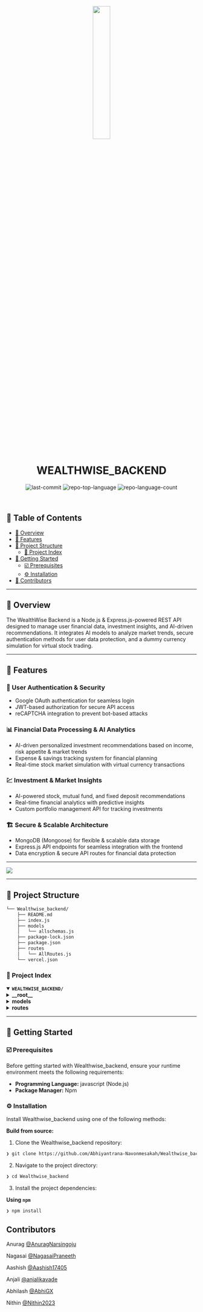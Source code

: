 <p align="center">
    <img src="https://github.com/user-attachments/assets/936e0ad8-e308-4f0e-ae6d-5ac23a321e9f" align="center" width="30%">
</p>
<p align="center"><h1 align="center">WEALTHWISE_BACKEND</h1></p>
<p align="center">
	<img src="https://img.shields.io/github/last-commit/Abhiyantrana-Navonmesakah/Wealthwise_backend?style=default&logo=git&logoColor=white&color=0080ff" alt="last-commit">
	<img src="https://img.shields.io/github/languages/top/Abhiyantrana-Navonmesakah/Wealthwise_backend?style=default&color=0080ff" alt="repo-top-language">
	<img src="https://img.shields.io/github/languages/count/Abhiyantrana-Navonmesakah/Wealthwise_backend?style=default&color=0080ff" alt="repo-language-count">
</p>
<p align="center"><!-- default option, no dependency badges. -->
</p>
<p align="center">
	<!-- default option, no dependency badges. -->
</p>
<br>

## 🔗 Table of Contents

- [📍 Overview](#-overview)
- [👾 Features](#-features)
- [📁 Project Structure](#-project-structure)
  - [📂 Project Index](#-project-index)
- [🚀 Getting Started](#-getting-started)
  - [☑️ Prerequisites](#-prerequisites)
  - [⚙️ Installation](#-installation)
- [🙌 Contributors](#-contributors)

---

## 📍 Overview

The WealthWise Backend is a Node.js & Express.js-powered REST API designed to manage user financial data, investment insights, and AI-driven recommendations. It integrates AI models to analyze market trends, secure authentication methods for user data protection, and a dummy currency simulation for virtual stock trading.

---

## 👾 Features

### 🔐 User Authentication & Security

- Google OAuth authentication for seamless login
- JWT-based authorization for secure API access
- reCAPTCHA integration to prevent bot-based attacks

### 📊 Financial Data Processing & AI Analytics

- AI-driven personalized investment recommendations based on income, risk appetite & market trends
- Expense & savings tracking system for financial planning
- Real-time stock market simulation with virtual currency transactions

### 💹 Investment & Market Insights

- AI-powered stock, mutual fund, and fixed deposit recommendations
- Real-time financial analytics with predictive insights
- Custom portfolio management API for tracking investments

### 🏗️ Secure & Scalable Architecture

- MongoDB (Mongoose) for flexible & scalable data storage
- Express.js API endpoints for seamless integration with the frontend
- Data encryption & secure API routes for financial data protection

---

<img src="https://github.com/user-attachments/assets/2edea25c-f727-4d8c-8ed4-f62ca12acee6" align="center"/>

---

## 📁 Project Structure

```sh
└── Wealthwise_backend/
    ├── README.md
    ├── index.js
    ├── models
    │   └── allschemas.js
    ├── package-lock.json
    ├── package.json
    ├── routes
    │   └── AllRoutes.js
    └── vercel.json
```

### 📂 Project Index

<details open>
	<summary><b><code>WEALTHWISE_BACKEND/</code></b></summary>
	<details> <!-- __root__ Submodule -->
		<summary><b>__root__</b></summary>
		<blockquote>
			<table>
			<tr>
				<td><b><a href='https://github.com/Abhiyantrana-Navonmesakah/Wealthwise_backend/blob/master/package-lock.json'>package-lock.json</a></b></td>
				<td><code>Locks dependency versions for consistent installations</code></td>
			</tr>
			<tr>
				<td><b><a href='https://github.com/Abhiyantrana-Navonmesakah/Wealthwise_backend/blob/master/vercel.json'>vercel.json</a></b></td>
				<td><code>Configuration file for Vercel deployment settings</code></td>
			</tr>
			<tr>
				<td><b><a href='https://github.com/Abhiyantrana-Navonmesakah/Wealthwise_backend/blob/master/index.js'>index.js</a></b></td>
				<td><code>Main application entry point and server configuration</code></td>
			</tr>
			<tr>
				<td><b><a href='https://github.com/Abhiyantrana-Navonmesakah/Wealthwise_backend/blob/master/package.json'>package.json</a></b></td>
				<td><code>Project metadata and dependency management</code></td>
			</tr>
			</table>
		</blockquote>
	</details>
	<details> <!-- models Submodule -->
		<summary><b>models</b></summary>
		<blockquote>
			<table>
			<tr>
				<td><b><a href='https://github.com/Abhiyantrana-Navonmesakah/Wealthwise_backend/blob/master/models/allschemas.js'>allschemas.js</a></b></td>
				<td><code>MongoDB schemas for data models</code></td>
			</tr>
			</table>
		</blockquote>
	</details>
	<details> <!-- routes Submodule -->
		<summary><b>routes</b></summary>
		<blockquote>
			<table>
			<tr>
				<td><b><a href='https://github.com/Abhiyantrana-Navonmesakah/Wealthwise_backend/blob/master/routes/AllRoutes.js'>AllRoutes.js</a></b></td>
				<td><code>API route definitions and handlers</code></td>
			</tr>
			</table>
		</blockquote>
	</details>
</details>

---

## 🚀 Getting Started

### ☑️ Prerequisites

Before getting started with Wealthwise_backend, ensure your runtime environment meets the following requirements:

- **Programming Language:** javascript (Node.js)
- **Package Manager:** Npm

### ⚙️ Installation

Install Wealthwise_backend using one of the following methods:

**Build from source:**

1. Clone the Wealthwise_backend repository:

```sh
❯ git clone https://github.com/Abhiyantrana-Navonmesakah/Wealthwise_backend
```

2. Navigate to the project directory:

```sh
❯ cd Wealthwise_backend
```

3. Install the project dependencies:

**Using `npm`**

```sh
❯ npm install
```

## Contributors

Anurag [@AnuragNarsingoju](https://github.com/AnuragNarsingoju)

Nagasai [@NagasaiPraneeth](https://github.com/NagasaiPraneeth)

Aashish [@Aashish17405](https://github.com/Aashish17405)

Anjali [@anjalikavade](https://github.com/anjalikavade)

Abhilash [@AbhiGX](https://github.com/Abhi-GX)

Nithin [@Nithin2023](https://github.com/Nithin2023-creator)
